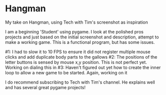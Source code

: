 # Hangman
My take on Hangman, using Tech with Tim's screenshot as inspiration

I am a beginning 'Student' using pygame.  I look at the polished pros projects and just based on the initial screenshot and description, 
attempt to make a working game.  This is a functional program, but has some issues.  

#1: I had to slow it to 10 FPS to ensure it did not register multiple mouse clicks and add duplicate body parts to the gallows
#2: The positions of the letter buttons is sensed by mouse x,y position.  This is not perfect yet.  Working on dialing this in
#3: Haven't figured out yet how to create the inner loop to allow a new game to be started.  Again, working on it

I do recommend subscribing to Tech with Tim's channel.  He explains well and has several great pygame projects!
